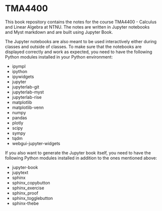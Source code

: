 # TMA4400

This book repository contains the notes for the course TMA4400 - Calculus and Linear Algebra
at NTNU. The notes are written in Jupyter notebooks and Myst markdown and are built using Jupyter Book.

The Jupyter notebooks are also meant to be used interactively either during classes
and outside of classes. To make sure that the notebooks are displayed correctly and work as expected, you need to have the following Python modules installed in your 
Python environment:

- ipympl
- ipython
- ipywidgets
- jupyter
- jupyterlab-git
- jupyterlab-myst
- jupyterlab-rise
- matplotlib
- matplotlib-venn
- numpy
- pandas
- plotly
- scipy
- sympy
- tqdm
- webgui-jupyter-widgets

If you also want to generate the Jupyter book itself, you need to have the following Python modules installed in addition to the ones mentioned above:

- jupyter-book
- jupytext
- sphinx
- sphinx_copybutton
- sphinx_exercise
- sphinx_proof
- sphinx_togglebutton
- sphinx-thebe
